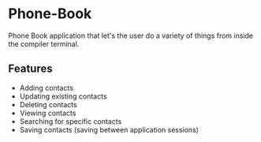 # Phone-Book

Phone Book application that let's the user do a variety of things from inside the compiler terminal.

## Features
- Adding contacts
- Updating existing contacts
- Deleting contacts
- Viewing contacts
- Searching for specific contacts
- Saving contacts (saving between application sessions)

  
